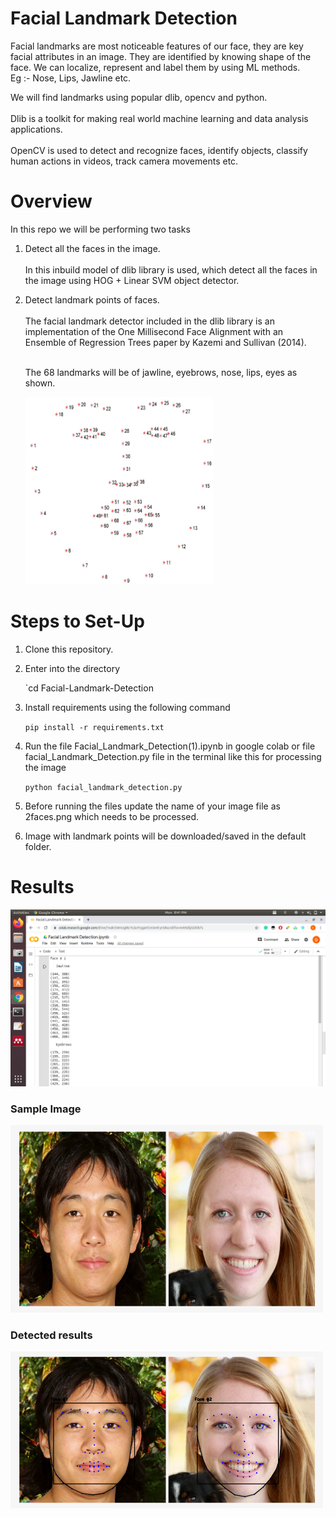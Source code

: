 # Facial Landmark Detection
Facial landmarks are most noticeable features of our face, they are key facial attributes in an image. They are identified by knowing shape of the face. We can localize, represent and label them by using ML methods.<br/>
Eg :- Nose, Lips, Jawline etc.

We will find landmarks using popular dlib, opencv and python.<br/><br/>
Dlib is a toolkit for making real world machine learning and data analysis applications.<br/><br/>
OpenCV is used to detect and recognize faces, identify objects, classify human actions in videos, track camera movements etc.

# Overview
In this repo we will be performing two tasks<br/>
1. Detect all the faces in the image.<br/><br/>
   In this inbuild model of dlib library is used, which detect all the faces in the image using HOG + Linear SVM object          detector.
2. Detect landmark points of faces.<br/><br/>
   The facial landmark detector included in the dlib library is an implementation of the One Millisecond Face Alignment with    an Ensemble of Regression Trees paper by Kazemi and Sullivan (2014).<br/><br/>
   
   The 68 landmarks will be of jawline, eyebrows, nose, lips, eyes as shown.
   
   
   <img name="landmark" src="landmarks.jpg" width = "300" height = "300"/>
   
   
   
# Steps to Set-Up
1. Clone this repository.
2. Enter into the directory

   `cd Facial-Landmark-Detection
3. Install requirements using the following command

   `pip install -r requirements.txt`
4. Run the file Facial_Landmark_Detection(1).ipynb in google colab or file facial_Landmark_Detection.py file in the terminal like this for processing the image

   `python facial_landmark_detection.py`
5. Before running the files update the name of your image file as 2faces.png which needs to be processed.
6. Image with landmark points will be downloaded/saved in the default folder.
   
# Results
<img name="co-ord" src="result.png"/>

### Sample Image
<img name="before" src="2faces.png" width = "500" height = "300"/>

### Detected results

<img name="after" src="detected_results.png"/>
